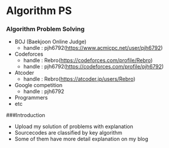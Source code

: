# Algorithm PS
### Algorithm Problem Solving
 - BOJ (Baekjoon Online Judge)
	- handle : pjh6792(https://www.acmicpc.net/user/pjh6792)
 - Codeforces 
	- handle : Rebro(https://codeforces.com/profile/Rebro)
	- handle : pjh6792(https://codeforces.com/profile/pjh6792)
 - Atcoder
	- handle : Rebro(https://atcoder.jp/users/Rebro)
 - Google competition
	- handle : pjh6792
 - Programmers
 - etc

###Introduction
- Upload my solution of problems with explanation
- Sourcecodes are classified by key algorithm
- Some of them have more detail explanation on my blog
	

